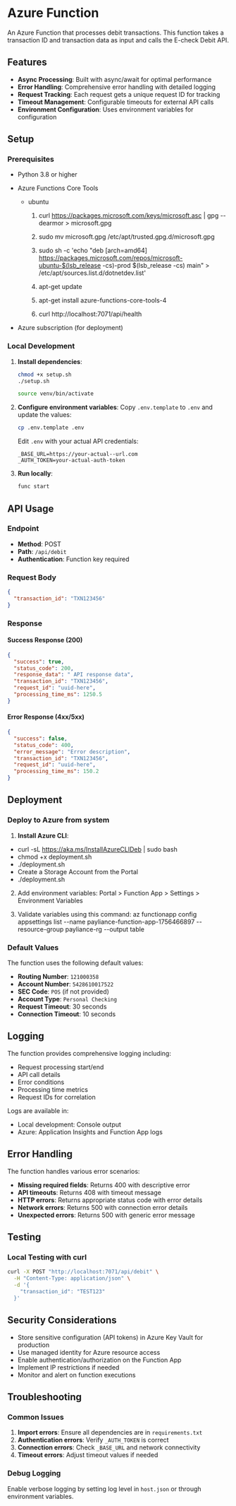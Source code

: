 #  Azure Function

An Azure Function that processes  debit transactions. This function takes a transaction ID and transaction data as input and calls the  E-check Debit API.

## Features

- **Async Processing**: Built with async/await for optimal performance
- **Error Handling**: Comprehensive error handling with detailed logging
- **Request Tracking**: Each request gets a unique request ID for tracking
- **Timeout Management**: Configurable timeouts for external API calls
- **Environment Configuration**: Uses environment variables for configuration

## Setup

### Prerequisites

- Python 3.8 or higher
- Azure Functions Core Tools
    - ubuntu
        1. curl https://packages.microsoft.com/keys/microsoft.asc | gpg --dearmor > microsoft.gpg

        2. sudo mv microsoft.gpg /etc/apt/trusted.gpg.d/microsoft.gpg

        3. sudo sh -c 'echo "deb [arch=amd64] https://packages.microsoft.com/repos/microsoft-ubuntu-$(lsb_release -cs)-prod $(lsb_release -cs) main" > /etc/apt/sources.list.d/dotnetdev.list'

        4. apt-get update

        5. apt-get install azure-functions-core-tools-4

        6. curl http://localhost:7071/api/health

- Azure subscription (for deployment)

### Local Development

1. **Install dependencies**:
   ```bash
   chmod +x setup.sh
   ./setup.sh

   source venv/bin/activate
   ```

2. **Configure environment variables**:
   Copy `.env.template` to `.env` and update the values:
   ```bash
   cp .env.template .env
   ```

   Edit `.env` with your actual  API credentials:
   ```
   _BASE_URL=https://your-actual--url.com
   _AUTH_TOKEN=your-actual-auth-token
   ```

3. **Run locally**:
   ```bash
   func start
   ```

## API Usage

### Endpoint
- **Method**: POST
- **Path**: `/api/debit`
- **Authentication**: Function key required

### Request Body

```json
{
  "transaction_id": "TXN123456"
}
```

### Response

#### Success Response (200)
```json
{
  "success": true,
  "status_code": 200,
  "response_data": " API response data",
  "transaction_id": "TXN123456",
  "request_id": "uuid-here",
  "processing_time_ms": 1250.5
}
```

#### Error Response (4xx/5xx)
```json
{
  "success": false,
  "status_code": 400,
  "error_message": "Error description",
  "transaction_id": "TXN123456",
  "request_id": "uuid-here",
  "processing_time_ms": 150.2
}
```

## Deployment

### Deploy to Azure from system

1. **Install Azure CLI**:
  - curl -sL https://aka.ms/InstallAzureCLIDeb | sudo bash
  - chmod +x deployment.sh
  - ./deployment.sh
  - Create a Storage Account from the Portal
  - ./deployment.sh

2. Add environment variables:
  Portal > Function App > Settings > Environment Variables

3. Validate variables using this command:
   az functionapp config appsettings list     --name payliance-function-app-1756466897     --resource-group payliance-rg     --output table

### Default Values

The function uses the following default values:
- **Routing Number**: `121000358`
- **Account Number**: `5428610017522`
- **SEC Code**: `POS` (if not provided)
- **Account Type**: `Personal Checking`
- **Request Timeout**: 30 seconds
- **Connection Timeout**: 10 seconds

## Logging

The function provides comprehensive logging including:
- Request processing start/end
- API call details
- Error conditions
- Processing time metrics
- Request IDs for correlation

Logs are available in:
- Local development: Console output
- Azure: Application Insights and Function App logs

## Error Handling

The function handles various error scenarios:
- **Missing required fields**: Returns 400 with descriptive error
- **API timeouts**: Returns 408 with timeout message
- **HTTP errors**: Returns appropriate status code with error details
- **Network errors**: Returns 500 with connection error details
- **Unexpected errors**: Returns 500 with generic error message

## Testing

### Local Testing with curl

```bash
curl -X POST "http://localhost:7071/api/debit" \
  -H "Content-Type: application/json" \
  -d '{
    "transaction_id": "TEST123"
  }'
```

## Security Considerations

- Store sensitive configuration (API tokens) in Azure Key Vault for production
- Use managed identity for Azure resource access
- Enable authentication/authorization on the Function App
- Implement IP restrictions if needed
- Monitor and alert on function executions

## Troubleshooting

### Common Issues

1. **Import errors**: Ensure all dependencies are in `requirements.txt`
2. **Authentication errors**: Verify `_AUTH_TOKEN` is correct
3. **Connection errors**: Check `_BASE_URL` and network connectivity
4. **Timeout errors**: Adjust timeout values if needed

### Debug Logging

Enable verbose logging by setting log level in `host.json` or through environment variables.
